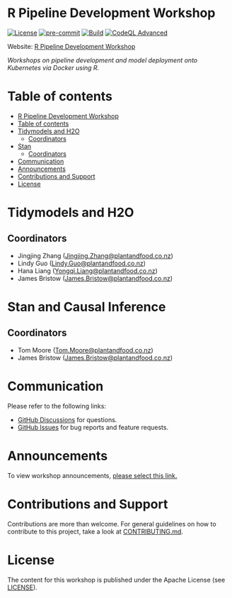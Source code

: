 # R Pipeline Development Workshop

[![License](https://img.shields.io/badge/License-Apache_2.0-blue.svg)](https://opensource.org/licenses/Apache-2.0)
[![pre-commit](https://img.shields.io/badge/pre--commit-enabled-brightgreen?logo=pre-commit)](https://github.com/pre-commit/pre-commit)
[![Build](https://github.com/Plant-Food-Research-Open/r-pipeline-development-workshop/actions/workflows/build.yaml/badge.svg?branch=main)](https://github.com/Plant-Food-Research-Open/r-pipeline-development-workshop/actions/workflows/build.yaml)
[![CodeQL Advanced](https://github.com/Plant-Food-Research-Open/r-pipeline-development-workshop/actions/workflows/codeql.yaml/badge.svg?branch=main)](https://github.com/Plant-Food-Research-Open/r-pipeline-development-workshop/actions/workflows/codeql.yaml)

Website: [R Pipeline Development Workshop](https://plant-food-research-open.github.io/r-pipeline-development-workshop/)

*Workshops on pipeline development and model deployment onto Kubernetes via Docker using R.*

# Table of contents

- [R Pipeline Development Workshop](#r-pipeline-development-workshop)
- [Table of contents](#table-of-contents)
- [Tidymodels and H2O](#tidymodels-and-h2o)
  - [Coordinators](#coordinators)
- [Stan](#stan)
  - [Coordinators](#coordinators-1)
- [Communication](#communication)
- [Announcements](#announcements)
- [Contributions and Support](#contributions-and-support)
- [License](#license)

# Tidymodels and H2O

## Coordinators

* Jingjing Zhang (Jingjing.Zhang@plantandfood.co.nz)
* Lindy Guo (Lindy.Guo@plantandfood.co.nz)
* Hana Liang (Yongqi.Liang@plantandfood.co.nz)
* James Bristow (James.Bristow@plantandfood.co.nz)

# Stan and Causal Inference

## Coordinators

* Tom Moore (Tom.Moore@plantandfood.co.nz)
* James Bristow (James.Bristow@plantandfood.co.nz)

# Communication

Please refer to the following links:

- [GitHub Discussions] for questions.
- [GitHub Issues] for bug reports and feature requests.

[GitHub Discussions]: https://github.com/Plant-Food-Research-Open/r-pipeline-development-workshop/discussions
[GitHub issues]: https://github.com/Plant-Food-Research-Open/r-pipeline-development-workshop/issues

# Announcements

To view workshop announcements, [please select this link.](https://github.com/Plant-Food-Research-Open/r-pipeline-development-workshop/tree/main/pages/announcements/index.qmd)

# Contributions and Support

Contributions are more than welcome. For general guidelines on how to contribute to this project, take a look at [CONTRIBUTING.md](https://github.com/Plant-Food-Research-Open/r-pipeline-development-workshop/tree/main/CONTRIBUTING.md).

# License

The content for this workshop is published under the Apache License (see [LICENSE](https://github.com/Plant-Food-Research-Open/r-pipeline-development-workshop/tree/main/LICENSE)).
